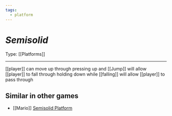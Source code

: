 ```yaml
---
tags:
  - platform
---
```

# _Semisolid_

Type: [[Platforms]]

----


[[player]] can move up through
pressing up and [[Jump]] will allow [[player]] to fall through
holding down while [[falling]] will allow [[player]] to pass through


## Similar in other games

* [[Mario]] [Semisolid Platform](https://www.mariowiki.com/Semisolid_Platform)
